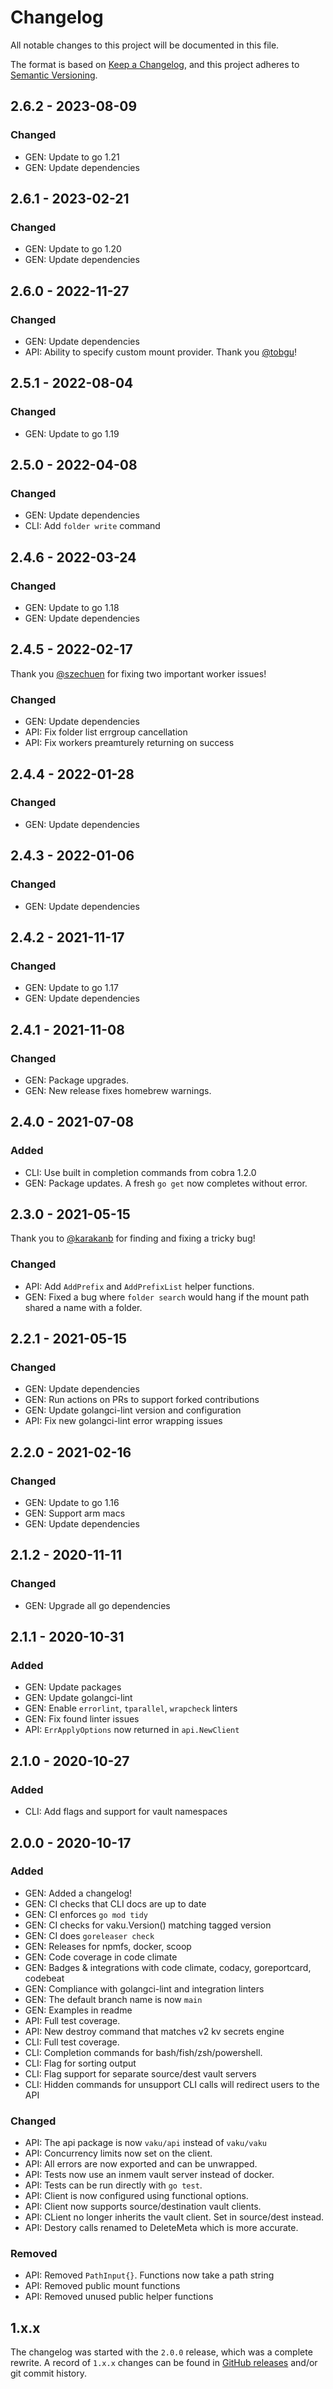 # Changelog

All notable changes to this project will be documented in this file.

The format is based on [Keep a Changelog](https://keepachangelog.com/), and this project adheres to [Semantic Versioning](https://semver.org/spec/v2.0.0.html).

## 2.6.2 - 2023-08-09

### Changed

- GEN: Update to go 1.21
- GEN: Update dependencies

## 2.6.1 - 2023-02-21

### Changed

- GEN: Update to go 1.20
- GEN: Update dependencies

## 2.6.0 - 2022-11-27

### Changed

- GEN: Update dependencies
- API: Ability to specify custom mount provider. Thank you [@tobgu](https://github.com/tobgu)!

## 2.5.1 - 2022-08-04

### Changed

- GEN: Update to go 1.19

## 2.5.0 - 2022-04-08

### Changed

- GEN: Update dependencies
- CLI: Add `folder write` command

## 2.4.6 - 2022-03-24

### Changed

- GEN: Update to go 1.18
- GEN: Update dependencies

## 2.4.5 - 2022-02-17

Thank you [@szechuen](https://github.com/szechuen) for fixing two important worker issues!

### Changed

- GEN: Update dependencies
- API: Fix folder list errgroup cancellation
- API: Fix workers preamturely returning on success

## 2.4.4 - 2022-01-28

### Changed

- GEN: Update dependencies

## 2.4.3 - 2022-01-06

### Changed

- GEN: Update dependencies

## 2.4.2 - 2021-11-17

### Changed

- GEN: Update to go 1.17
- GEN: Update dependencies

## 2.4.1 - 2021-11-08

### Changed

- GEN: Package upgrades.
- GEN: New release fixes homebrew warnings.

## 2.4.0 - 2021-07-08

### Added

- CLI: Use built in completion commands from cobra 1.2.0
- GEN: Package updates. A fresh `go get` now completes without error.

## 2.3.0 - 2021-05-15

Thank you to [@karakanb](https://github.com/karakanb) for finding and fixing a tricky bug!

### Changed

- API: Add `AddPrefix` and `AddPrefixList` helper functions.
- GEN: Fixed a bug where `folder search` would hang if the mount path shared a name with a folder.

## 2.2.1 - 2021-05-15

### Changed

- GEN: Update dependencies
- GEN: Run actions on PRs to support forked contributions
- GEN: Update golangci-lint version and configuration
- API: Fix new golangci-lint error wrapping issues

## 2.2.0 - 2021-02-16

### Changed

- GEN: Update to go 1.16
- GEN: Support arm macs
- GEN: Update dependencies

## 2.1.2 - 2020-11-11

### Changed

- GEN: Upgrade all go dependencies

## 2.1.1 - 2020-10-31

### Added

- GEN: Update packages
- GEN: Update golangci-lint
- GEN: Enable `errorlint`, `tparallel`, `wrapcheck` linters
- GEN: Fix found linter issues
- API: `ErrApplyOptions` now returned in `api.NewClient`

## 2.1.0 - 2020-10-27

### Added

- CLI: Add flags and support for vault namespaces

## 2.0.0 - 2020-10-17

### Added

- GEN: Added a changelog!
- GEN: CI checks that CLI docs are up to date
- GEN: CI enforces `go mod tidy`
- GEN: CI checks for vaku.Version() matching tagged version
- GEN: CI does `goreleaser check`
- GEN: Releases for npmfs, docker, scoop
- GEN: Code coverage in code climate
- GEN: Badges & integrations with code climate, codacy, goreportcard, codebeat
- GEN: Compliance with golangci-lint and integration linters
- GEN: The default branch name is now `main`
- GEN: Examples in readme
- API: Full test coverage.
- API: New destroy command that matches v2 kv secrets engine
- CLI: Full test coverage.
- CLI: Completion commands for bash/fish/zsh/powershell.
- CLI: Flag for sorting output
- CLI: Flag support for separate source/dest vault servers
- CLI: Hidden commands for unsupport CLI calls will redirect users to the API

### Changed

- API: The api package is now `vaku/api` instead of `vaku/vaku`
- API: Concurrency limits now set on the client.
- API: All errors are now exported and can be unwrapped.
- API: Tests now use an inmem vault server instead of docker.
- API: Tests can be run directly with `go test`.
- API: Client is now configured using functional options.
- API: Client now supports source/destination vault clients.
- API: CLient no longer inherits the vault client. Set in source/dest instead.
- API: Destory calls renamed to DeleteMeta which is more accurate.

### Removed

- API: Removed `PathInput{}`. Functions now take a path string
- API: Removed public mount functions
- API: Removed unused public helper functions

## 1.x.x

The changelog was started with the `2.0.0` release, which was a complete rewrite. A record of `1.x.x` changes can be found in [GitHub releases](https://github.com/lingrino/vaku/releases) and/or git commit history.
